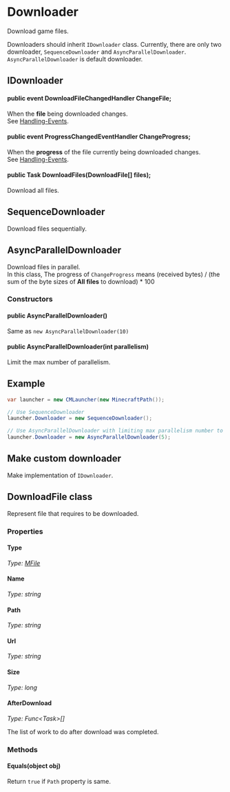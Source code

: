 # Downloader

Download game files.  

Downloaders should inherit `IDownloader` class. Currently, there are only two downloader, `SequenceDownloader` and `AsyncParallelDownloader`. `AsyncParallelDownloader` is default downloader.

## IDownloader

#### public event DownloadFileChangedHandler ChangeFile;

When the **file** being downloaded changes.  
See [Handling-Events](https://github.com/CmlLib/CmlLib.Core/wiki/Handling-Events).

#### public event ProgressChangedEventHandler ChangeProgress;

When the **progress** of the file currently being downloaded changes.  
See [Handling-Events](https://github.com/CmlLib/CmlLib.Core/wiki/Handling-Events).

#### public Task DownloadFiles(DownloadFile[] files);

Download all files.

## SequenceDownloader

Download files sequentially.  

## AsyncParallelDownloader

Download files in parallel.  
In this class, The progress of `ChangeProgress` means (received bytes) / (the sum of the byte sizes of **All files** to download) * 100

### Constructors

#### public AsyncParallelDownloader()

Same as `new AsyncParallelDownloader(10)`

#### public AsyncParallelDownloader(int parallelism)

Limit the max number of parallelism.

## Example

```csharp
var launcher = new CMLauncher(new MinecraftPath());

// Use SequenceDownloader
launcher.Downloader = new SequenceDownloader();

// Use AsyncParallelDownloader with limiting max parallelism number to 5
launcher.Downloader = new AsyncParallelDownloader(5);
```

## Make custom downloader

Make implementation of `IDownloader`.

## DownloadFile class

Represent file that requires to be downloaded.

### Properties

#### Type

*Type: [MFile](https://github.com/CmlLib/CmlLib.Core/wiki/Handling-Events#MFile)*

#### Name

*Type: string*

#### Path

*Type: string*

#### Url

*Type: string*

#### Size

*Type: long*

#### AfterDownload

*Type: Func\<Task>[]*

The list of work to do after download was completed.

### Methods

#### Equals(object obj)

Return `true` if `Path` property is same.